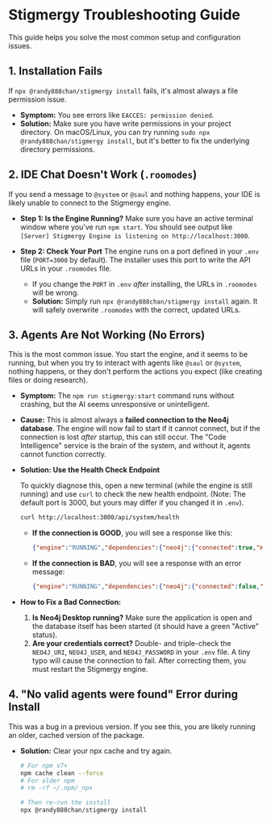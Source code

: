 # Stigmergy Troubleshooting Guide

This guide helps you solve the most common setup and configuration issues.

## 1. Installation Fails

If `npx @randy888chan/stigmergy install` fails, it's almost always a file permission issue.

*   **Symptom:** You see errors like `EACCES: permission denied`.
*   **Solution:** Make sure you have write permissions in your project directory. On macOS/Linux, you can try running `sudo npx @randy888chan/stigmergy install`, but it's better to fix the underlying directory permissions.

## 2. IDE Chat Doesn't Work (`.roomodes`)

If you send a message to `@system` or `@saul` and nothing happens, your IDE is likely unable to connect to the Stigmergy engine.

*   **Step 1: Is the Engine Running?**
    Make sure you have an active terminal window where you've run `npm start`. You should see output like `[Server] Stigmergy Engine is listening on http://localhost:3000`.

*   **Step 2: Check Your Port**
    The engine runs on a port defined in your `.env` file (`PORT=3000` by default). The installer uses this port to write the API URLs in your `.roomodes` file.
    *   If you change the `PORT` in `.env` *after* installing, the URLs in `.roomodes` will be wrong.
    *   **Solution:** Simply run `npx @randy888chan/stigmergy install` again. It will safely overwrite `.roomodes` with the correct, updated URLs.

## 3. Agents Are Not Working (No Errors)

This is the most common issue. You start the engine, and it seems to be running, but when you try to interact with agents like `@saul` or `@system`, nothing happens, or they don't perform the actions you expect (like creating files or doing research).

*   **Symptom:** The `npm run stigmergy:start` command runs without crashing, but the AI seems unresponsive or unintelligent.
*   **Cause:** This is almost always a **failed connection to the Neo4j database**. The engine will now fail to start if it cannot connect, but if the connection is lost *after* startup, this can still occur. The "Code Intelligence" service is the brain of the system, and without it, agents cannot function correctly.

*   **Solution: Use the Health Check Endpoint**

    To quickly diagnose this, open a new terminal (while the engine is still running) and use `curl` to check the new health endpoint. (Note: The default port is 3000, but yours may differ if you changed it in `.env`).

    ```bash
    curl http://localhost:3000/api/system/health
    ```

    *   **If the connection is GOOD**, you will see a response like this:
        ```json
        {"engine":"RUNNING","dependencies":{"neo4j":{"connected":true,"message":"Connection successful."}}}
        ```

    *   **If the connection is BAD**, you will see a response with an error message:
        ```json
        {"engine":"RUNNING","dependencies":{"neo4j":{"connected":false,"message":"Error: Could not connect to any server in your Bolt list..."}}}
        ```

*   **How to Fix a Bad Connection:**
    1.  **Is Neo4j Desktop running?** Make sure the application is open and the database itself has been started (it should have a green "Active" status).
    2.  **Are your credentials correct?** Double- and triple-check the `NEO4J_URI`, `NEO4J_USER`, and `NEO4J_PASSWORD` in your `.env` file. A tiny typo will cause the connection to fail. After correcting them, you must restart the Stigmergy engine.

## 4. "No valid agents were found" Error during Install

This was a bug in a previous version. If you see this, you are likely running an older, cached version of the package.

*   **Solution:** Clear your npx cache and try again.
    ```bash
    # For npm v7+
    npm cache clean --force
    # For older npm
    # rm -rf ~/.npm/_npx

    # Then re-run the install
    npx @randy888chan/stigmergy install
    ``````
